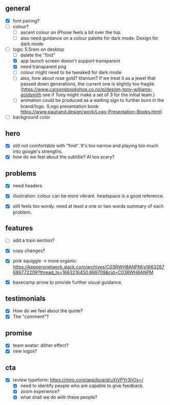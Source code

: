 ## general

- [x] font pairing? 
- [ ] colour? 
    - [ ] ascent colour on iPhone feels a bit over the top. 
    - [ ] also need guidance on a colour palette for dark mode.
Design for dark mode
- [ ] logo: 5.5rem on desktop
  - [ ] delete the "find"
  - [x] app launch screen doesn't support transparent
  - [x] need transparent png
  - [ ] colour might need to be tweaked for dark mode
  - [ ] also, how about rose gold? titanium? if we treat it as a jewel that passed down generations, the current one is slightly too fragile. (https://www.carsonsbookshop.co.nz/p/design-tony-williams-goldsmith see if Tony might make a set of 3 for the initial team.)
  - [ ] animation could be produced as a waiting sign to further burn in the brand/logo. (Logo presentation book: https://www.paulrand.design/work/Logo-Presentation-Books.html)
- [ ] background color

## hero

- [x] still not comfortable with "find". It's too narrow and playing too much into google's strengths.
- [x] how do we feel about the subtitle? AI too scary? 

## problems

- [x] need headers
- [x] illustration: colour can be more vibrant. headspace is a good reference.
- [x] still feels too wordy. need at least a one or two words summary of each problem.


## features

- [ ] add a train section?
- [x] copy changes? 
- [x] pink squiggle -> more organic: https://keepersnetwork.slack.com/archives/C03RWH8ANPM/p1663267686772209?thread_ts=1663216450.699709&cid=C03RWH8ANPM
- [x] basecamp arrow to provide further visual guidance.


## testimonials

- [x] How do we feel about the quote? 
- [x] The "comment"?

## promise

- [x] team avatar: dither effect?
- [x] new logos? 

## cta

- [x] review typeform: https://miro.com/app/board/uXjVPYr3hOs=/
  - [x] need to identify people who are capable to give feedback.
  - [x] zoom experience? 
  - [x] what shall we do with these people?